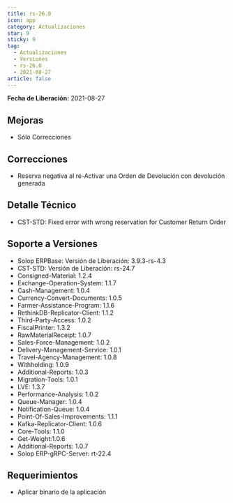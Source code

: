```yaml
---
title: rs-26.0
icon: app
category: Actualizaciones
star: 9
sticky: 9
tag:
  - Actualizaciones
  - Versiones
  - rs-26.0
  - 2021-08-27
article: false
---
```


**Fecha de Liberación:** 2021-08-27

## Mejoras

- Sólo Correcciones

## Correcciones

- Reserva negativa al re-Activar una Orden de Devolución con devolución generada

## Detalle Técnico

- CST-STD: Fixed error with wrong reservation for Customer Return Order

## Soporte a Versiones

- Solop ERPBase: Versión de Liberación: 3.9.3-rs-4.3
- CST-STD: Versión de Liberación: rs-24.7
- Consigned-Material: 1.2.4
- Exchange-Operation-System: 1.1.7
- Cash-Management: 1.0.4
- Currency-Convert-Documents: 1.0.5
- Farmer-Assistance-Program: 1.1.6
- RethinkDB-Replicator-Client: 1.1.2
- Third-Party-Access: 1.0.2
- FiscalPrinter: 1.3.2
- RawMaterialReceipt: 1.0.7
- Sales-Force-Management: 1.0.2
- Delivery-Management-Service: 1.0.1
- Travel-Agency-Management: 1.0.8
- Withholding: 1.0.9
- Additional-Reports: 1.0.3
- Migration-Tools: 1.0.1
- LVE: 1.3.7
- Performance-Analysis: 1.0.2
- Queue-Manager: 1.0.4
- Notification-Queue: 1.0.4
- Point-Of-Sales-Improvements: 1.1.1
- Kafka-Replicator-Client: 1.0.6
- Core-Tools: 1.1.0
- Get-Weight:1.0.6
- Additional-Reports: 1.0.7
- Solop ERP-gRPC-Server: rt-22.4

## Requerimientos

- Aplicar binario de la aplicación

